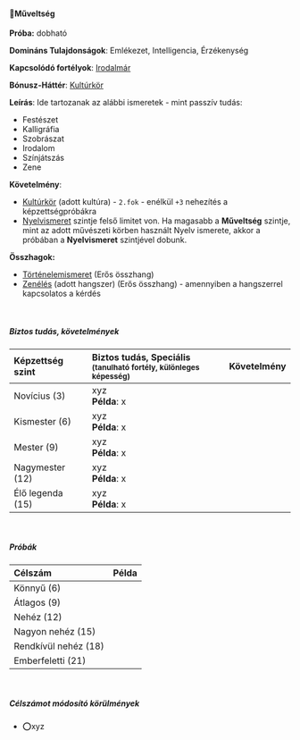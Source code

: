 #### 🔵Műveltség

**Próba:** dobható

**Domináns Tulajdonságok**: Emlékezet, Intelligencia, Érzékenység

**Kapcsolódó fortélyok**: [Irodalmár](../fortelyok.altalanos/irodalmar.md) 

**Bónusz-Háttér**: [Kultúrkör](../042_bonusz_hatterek.md#-kult%C3%BArk%C3%B6r-3)

**Leírás**: Ide tartozanak az alábbi ismeretek - mint passzív tudás:
- Festészet
- Kalligráfia
- Szobrászat
- Irodalom
- Színjátszás
- Zene

**Követelmény**:
  - [Kultúrkör](../042_bonusz_hatterek.md#-kult%C3%BArk%C3%B6r-3) (adott kultúra) - `2.fok` - enélkül `+3` nehezítés a képzettségpróbákra
  - [Nyelvismeret](nyelvismeret.md) szintje felső limitet von. Ha magasabb a **Műveltség** szintje, mint az adott művészeti körben használt Nyelv ismerete, akkor a próbában a **Nyelvismeret** szintjével dobunk.

**Összhagok:**
- [Történelemismeret](tortenelemismeret.md) (Erős összhang)
- [Zenélés](zeneles.md) (adott hangszer) (Erős összhang) - amennyiben a hangszerrel kapcsolatos a kérdés

<br />

##### Biztos tudás, követelmények

| Képzettség szint | Biztos tudás, Speciális <br /><sub>(tanulható fortély, különleges  képesség)</sub> | Követelmény |
|:---------------- |:---------------------------------------------------------------------------------- |:-----------:|
| Novícius (3)     | xyz <br /> **Példa**: x                                                            |             |
| Kismester (6)    | xyz <br /> **Példa**: x                                                            |             |
| Mester (9)       | xyz <br /> **Példa**: x                                                            |             |
| Nagymester (12)  | xyz <br /> **Példa**: x                                                            |             |
| Élő legenda (15) | xyz <br /> **Példa**: x                                                            |             |

<br />

##### Próbák

| Célszám | Példa  |
| :----------- | :----------- |
| Könnyű       (6)  | |
| Átlagos      (9)  | |
| Nehéz        (12) | |
| Nagyon nehéz (15) | |
| Rendkívül nehéz (18) | |
| Emberfeletti (21) | |

<br />

##### Célszámot módosító körülmények

- ⭕xyz
